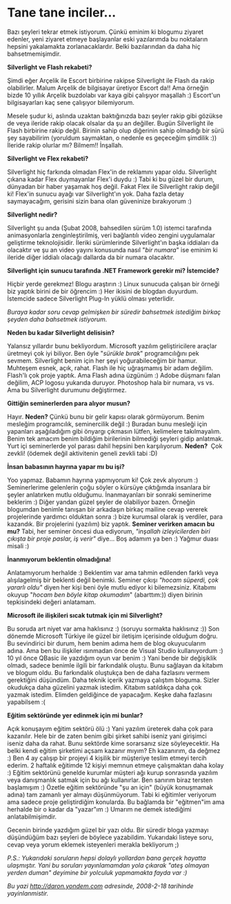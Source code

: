 # Tane tane inciler... 

Bazı şeyleri tekrar etmek istiyorum. Çünkü eminim ki blogumu ziyaret
edenler, yeni ziyaret etmeye başlayanlar eski yazılarımda bu noktaların
hepsini yakalamakta zorlanacaklardır. Belki bazılarından da daha hiç
bahsetmemişimdir.

**Silverlight ve Flash rekabeti?**

Şimdi eğer Arçelik ile Escort birbirine rakipse Silverlight ile Flash da
rakip olabilirler. Malum Arçelik de bilgisayar üretiyor Escort da!! Ama
örneğin bizde 10 yıllık Arçelik buzdolabı var kaya gibi çalışıyor
maşallah :) Escort'un bilgisayarları kaç sene çalışıyor bilemiyorum.

Mesele şudur ki, aslında uzaktan baktığınızda bazı şeyler rakip gibi
gözükse de veya ileride rakip olacak olsalar da şu an değiller. Bugün
Silverlight ile Flash birbirine rakip değil. Birinin sahip olup
diğerinin sahip olmadığı bir sürü şey sayabilirim (yoruldum saymaktan, o
nedenle es geçeceğim şimdilik :)) İleride rakip olurlar mı? Bilmem!!
İnşallah.

**Silverlight ve Flex rekabeti?**

Silverlight hiç farkında olmadan Flex'in de reklamını yapar oldu.
Silverlight çıkana kadar Flex duymayanlar Flex'i duydu :) Tabi ki bu
güzel bir durum, dünyadan bir haber yaşamak hoş değil. Fakat Flex ile
Silverlight rakip değil ki! Flex'in sunucu ayağı var Silverlight'ın yok.
Daha fazla detay saymayacağım, gerisini sizin bana olan güveninize
bırakıyorum :)

**Silverlight nedir?**

Silverlight şu anda (Şubat 2008, bahsedilen sürüm 1.0) istemci tarafında
animasyonlarla zenginleştirilmiş, veri bağlantılı video zengini
uygulamalar geliştirme teknolojisidir. İleriki sürümlerinde
Silverlight'ın başka iddiaları da olacaktır ve şu an video yayını
konusunda nasıl "*bir numara*" ise eminim ki ileride diğer iddialı
olacağı dallarda da bir numara olacaktır.

**Silverlight için sunucu tarafında .NET Framework gerekir mi?
İstemcide?**

Hiçbir yerde gerekmez! Blogu araştırın :) Linux sunucuda çalışan bir
örneği biz yaptık birini de bir öğrencim :) Her ikisini de blogdan
duyurdum. İstemcide sadece Silverlight Plug-In yüklü olması yeterlidir.

*Buraya kadar soru cevap gelmişken bir süredir bahsetmek istediğim
birkaç şeyden daha bahsetmek istiyorum.*

**Neden bu kadar Silverlight delisisin?**

Yalansız yıllardır bunu bekliyordum. Microsoft yazılım geliştiricilere
araçlar üretmeyi çok iyi biliyor. Ben öyle "*sürükle bırak*"
programcılığını pek sevmem. Silverlight benim için her şeyi
yoğurabileceğim bir hamur. Muhteşem esnek, açık, rahat. Flash ile hiç
uğraşmamış bir adam değilim. Flash'lı çok proje yaptık. Ama Flash adına
üzgünüm :) Adobe düşmanı falan değilim, ACP logosu yukarıda duruyor.
Photoshop hala bir numara, vs vs. Ama bu Silverlight durumunu
değiştirmez.

**Gittiğin seminerlerden para alıyor musun?**

Hayır. **Neden?** Çünkü bunu bir gelir kapısı olarak görmüyorum. Benim
mesleğim programcılık, seminercilik değil :) Buradan bunu mesleği için
yapanları aşağıladığım gibi önyargı çıkmasın lütfen, kelimelere
takılmayalım. Benim tek amacım benim bildiğim birilerinin bilmediği
şeyleri gidip anlatmak. Yurt içi seminerlerde yol parası dahil hepsini
ben karşılıyorum. **Neden?**  Çok zevkli! (ödemek değil aktivitenin
geneli zevkli tabi :D)

**İnsan babasının hayrına yapar mı bu işi?**

Yoo yapmaz. Babamın hayrına yapmıyorum ki! Çok zevk alıyorum :)
Seminerlerime gelenlerin çoğu söyler o kürsüye çıktığımda insanlara bir
şeyler anlatırken mutlu olduğumu. İnanmayanları bir sonraki seminerime
beklerim :) Diğer yandan güzel şeyler de olabiliyor bazen. Örneğin
blogumdan benimle tanışan bir arkadaşın birkaç mailine cevap vererek
projelerinde yardımcı olduktan sonra :) bize kurumsal olarak iş
verdiler, para kazandık. Bir projelerini (yazılım) biz yaptık. **Seminer
verirken amacın bu mu?** Tabi, her seminer öncesi dua ediyorum,
*"inşallah izleyicilerden biri çıkışta bir proje paslar, iş verir"*
diye... Boş adamım ya ben :) Yağmur duası misali :)

**İnanmıyorum beklentin olmadığına!**

Anlatamıyorum herhalde :) Beklentim var ama tahmin edilenden farklı veya
alışılagelmiş bir beklenti değil benimki. Seminer çıkışı *"hocam
süperdi, çok yararlı oldu"* diyen her kişi beni öyle mutlu ediyor ki
bilemezsiniz. Kitabımı okuyup "*hocam ben böyle kitap okumadım*"
(abarttım:)) diyen birinin tepkisindeki değeri anlatamam.

**Microsoft ile ilişkileri sıcak tutmak için mi Silverlight?**

Bu soruda art niyet var ama haklısınız :) (soruyu sormakta haklısınız
:)) Son dönemde Microsoft Türkiye ile güzel bir iletişim içerisinde
olduğum doğru. Bu sevindirici bir durum, hem benim adıma hem de blog
okuyucularım adına. Ama ben bu ilişkiler ısınmadan önce de Visual Studio
kullanıyordum :) 10 yıl önce QBasic ile yazdığım oyun var benim :) Yani
bende bir değişiklik olmadı, sadece benimle ilgili bir farkındalık
oluştu. Bunu sağlayan da kitabım ve blogum oldu. Bu farkındalık
oluştukça ben de daha fazlasını vermem gerektiğini düşündüm. Daha teknik
içerik yazmaya çalıştım bloguma. Sizler okudukça daha güzelini yazmak
istedim. Kitabım satıldıkça daha çok yazmak istedim. Elimden geldiğince
de yapacağım. Keşke daha fazlasını yapabilsem :(

**Eğitim sektöründe yer edinmek için mi bunlar?**

Açık konuşayım eğitim sektörü ölü :) Yani yazılım üreterek daha çok para
kazanılır. Hele bir de zaten benim gibi şirket sahibi iseniz yani
girişimci iseniz daha da rahat. Bunu sektörde kime sorarsanız size
söyleyecektir. Ha belki kendi eğitim şirketimi açsam kazanır mıyım? Eh
kazanırım, da değmez :) Ben 4 ay çalışıp bir projeyi 4 kişilik bir
müşteriye teslim etmeyi tercih ederim. 2 haftalık eğitimde 12 kişiyi
memnun etmeye çalışmaktan daha kolay :) Eğitim sektörünü genelde
kurumlar müşteri ağı kurup sonrasında yazılım veya danışmanlık satmak
için bu ağı kullanırlar. Ben sanırım biraz tersten başlamışım :) Özetle
eğitim sektöründe "şu an için" (büyük konuşmamak adına) tam zamanlı yer
almayı düşünmüyorum. Tabi ki eğitimler veriyorum ama sadece proje
geliştirdiğim konularda. Bu bağlamda bir "eğitmen"im ama herhalde bir o
kadar da "yazar"ım :) Umarım ne demek istediğimi anlatabilmişimdir.

Gecenin birinde yazdığım güzel bir yazı oldu. Bir süredir bloga yazmayı
düşündüğüm bazı şeyleri de böylece yazabildim. Yukarıdaki listeye soru,
cevap veya yorum eklemek isteyenleri merakla bekliyorum ;)

*P.S.: Yukarıdaki soruların hepsi dolaylı yollardan bana gerçek hayatta
ulaşmıştır. Yani bu soruları yayınlamamdan yola çıkarak "ateş olmayan
yerden duman" deyimine bir yolculuk yapmamakta fayda var :)*


*Bu yazi http://daron.yondem.com adresinde, 2008-2-18 tarihinde yayinlanmistir.*